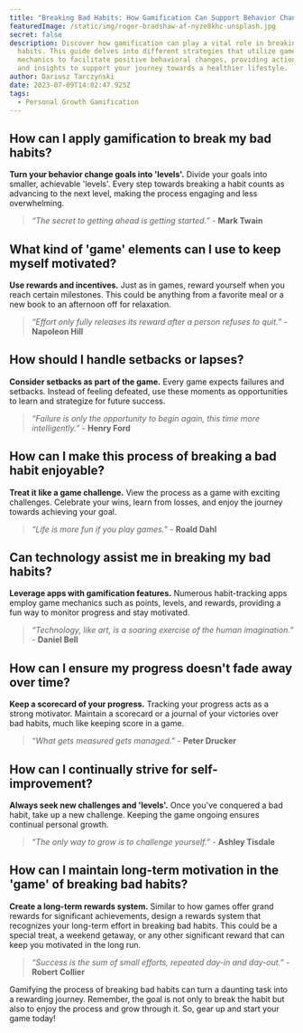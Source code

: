 ```yaml
---
title: "Breaking Bad Habits: How Gamification Can Support Behavior Change"
featuredImage: /static/img/roger-bradshaw-af-nyze8khc-unsplash.jpg
secret: false
description: Discover how gamification can play a vital role in breaking bad
  habits. This guide delves into different strategies that utilize game
  mechanics to facilitate positive behavioral changes, providing actionable tips
  and insights to support your journey towards a healthier lifestyle.
author: Dariusz Tarczyński
date: 2023-07-09T14:02:47.925Z
tags:
  - Personal Growth Gamification
---
```

## How can I apply gamification to break my bad habits?

**Turn your behavior change goals into 'levels'.** Divide your goals into smaller, achievable 'levels'. Every step towards breaking a habit counts as advancing to the next level, making the process engaging and less overwhelming.

> *“The secret to getting ahead is getting started.”* - **Mark Twain**

## What kind of 'game' elements can I use to keep myself motivated?

**Use rewards and incentives.** Just as in games, reward yourself when you reach certain milestones. This could be anything from a favorite meal or a new book to an afternoon off for relaxation.

> *“Effort only fully releases its reward after a person refuses to quit.”* - **Napoleon Hill**

## How should I handle setbacks or lapses?

**Consider setbacks as part of the game.** Every game expects failures and setbacks. Instead of feeling defeated, use these moments as opportunities to learn and strategize for future success.

> *“Failure is only the opportunity to begin again, this time more intelligently.”* - **Henry Ford**

## How can I make this process of breaking a bad habit enjoyable?

**Treat it like a game challenge.** View the process as a game with exciting challenges. Celebrate your wins, learn from losses, and enjoy the journey towards achieving your goal.

> *“Life is more fun if you play games.”* - **Roald Dahl**

## Can technology assist me in breaking my bad habits?

**Leverage apps with gamification features.** Numerous habit-tracking apps employ game mechanics such as points, levels, and rewards, providing a fun way to monitor progress and stay motivated.

> *“Technology, like art, is a soaring exercise of the human imagination.”* - **Daniel Bell**

## How can I ensure my progress doesn't fade away over time?

**Keep a scorecard of your progress.** Tracking your progress acts as a strong motivator. Maintain a scorecard or a journal of your victories over bad habits, much like keeping score in a game.

> *“What gets measured gets managed.”* - **Peter Drucker**

## How can I continually strive for self-improvement?

**Always seek new challenges and 'levels'.** Once you've conquered a bad habit, take up a new challenge. Keeping the game ongoing ensures continual personal growth.

> *“The only way to grow is to challenge yourself.”* - **Ashley Tisdale**

## How can I maintain long-term motivation in the 'game' of breaking bad habits?

**Create a long-term rewards system.** Similar to how games offer grand rewards for significant achievements, design a rewards system that recognizes your long-term effort in breaking bad habits. This could be a special treat, a weekend getaway, or any other significant reward that can keep you motivated in the long run.

> *“Success is the sum of small efforts, repeated day-in and day-out.”* - **Robert Collier**

Gamifying the process of breaking bad habits can turn a daunting task into a rewarding journey. Remember, the goal is not only to break the habit but also to enjoy the process and grow through it. So, gear up and start your game today!